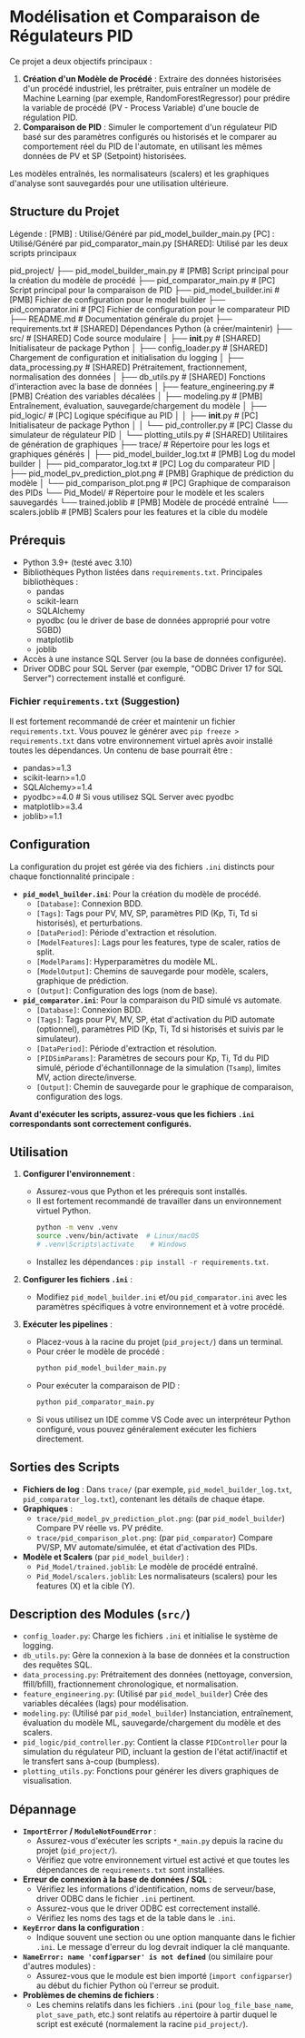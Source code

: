 
# Modélisation et Comparaison de Régulateurs PID

Ce projet a deux objectifs principaux :
1.  **Création d'un Modèle de Procédé** : Extraire des données historisées d'un procédé industriel, les prétraiter, puis entraîner un modèle de Machine Learning (par exemple, RandomForestRegressor) pour prédire la variable de procédé (PV - Process Variable) d'une boucle de régulation PID.
2.  **Comparaison de PID** : Simuler le comportement d'un régulateur PID basé sur des paramètres configurés ou historisés et le comparer au comportement réel du PID de l'automate, en utilisant les mêmes données de PV et SP (Setpoint) historisées.

Les modèles entraînés, les normalisateurs (scalers) et les graphiques d'analyse sont sauvegardés pour une utilisation ultérieure.

## Structure du Projet
Légende :
[PMB] 	: Utilisé/Généré par pid_model_builder_main.py
[PC] 	: Utilisé/Généré par pid_comparator_main.py
[SHARED]: Utilisé par les deux scripts principaux

pid_project/
├── pid_model_builder_main.py       # [PMB] Script principal pour la création du modèle de procédé
├── pid_comparator_main.py          # [PC] Script principal pour la comparaison de PID
├── pid_model_builder.ini           # [PMB] Fichier de configuration pour le model builder
├── pid_comparator.ini              # [PC] Fichier de configuration pour le comparateur PID
├── README.md                       # Documentation générale du projet
├── requirements.txt                # [SHARED] Dépendances Python (à créer/maintenir)
├── src/                            # [SHARED] Code source modulaire
│   ├── __init__.py                 # [SHARED] Initialisateur de package Python
│   ├── config_loader.py            # [SHARED] Chargement de configuration et initialisation du logging
│   ├── data_processing.py          # [SHARED] Prétraitement, fractionnement, normalisation des données
│   ├── db_utils.py                 # [SHARED] Fonctions d'interaction avec la base de données
│   ├── feature_engineering.py      # [PMB] Création des variables décalées
│   ├── modeling.py                 # [PMB] Entraînement, évaluation, sauvegarde/chargement du modèle
│   ├── pid_logic/                  # [PC] Logique spécifique au PID
│   │   ├── __init__.py             # [PC] Initialisateur de package Python
│   │   └── pid_controller.py       # [PC] Classe du simulateur de régulateur PID
│   └── plotting_utils.py           # [SHARED] Utilitaires de génération de graphiques
├── trace/                            # Répertoire pour les logs et graphiques générés
│   ├── pid_model_builder_log.txt   # [PMB] Log du model builder
│   ├── pid_comparator_log.txt      # [PC] Log du comparateur PID
│   ├── pid_model_pv_prediction_plot.png # [PMB] Graphique de prédiction du modèle
│   └── pid_comparison_plot.png     # [PC] Graphique de comparaison des PIDs
└── Pid_Model/                        # Répertoire pour le modèle et les scalers sauvegardés
    └── trained.joblib              # [PMB] Modèle de procédé entraîné
    └── scalers.joblib              # [PMB] Scalers pour les features et la cible du modèle

## Prérequis

*   Python 3.9+ (testé avec 3.10)
*   Bibliothèques Python listées dans `requirements.txt`. Principales bibliothèques :
    *   pandas
    *   scikit-learn
    *   SQLAlchemy
    *   pyodbc (ou le driver de base de données approprié pour votre SGBD)
    *   matplotlib
    *   joblib
*   Accès à une instance SQL Server (ou la base de données configurée).
*   Driver ODBC pour SQL Server (par exemple, "ODBC Driver 17 for SQL Server") correctement installé et configuré.

### Fichier `requirements.txt` (Suggestion)

Il est fortement recommandé de créer et maintenir un fichier `requirements.txt`. Vous pouvez le générer avec `pip freeze > requirements.txt` dans votre environnement virtuel après avoir installé toutes les dépendances. Un contenu de base pourrait être :
* pandas>=1.3
* scikit-learn>=1.0
* SQLAlchemy>=1.4
* pyodbc>=4.0 # Si vous utilisez SQL Server avec pyodbc
* matplotlib>=3.4
* joblib>=1.1


## Configuration

La configuration du projet est gérée via des fichiers `.ini` distincts pour chaque fonctionnalité principale :

*   **`pid_model_builder.ini`**: Pour la création du modèle de procédé.
    *   `[Database]`: Connexion BDD.
    *   `[Tags]`: Tags pour PV, MV, SP, paramètres PID (Kp, Ti, Td si historisés), et perturbations.
    *   `[DataPeriod]`: Période d'extraction et résolution.
    *   `[ModelFeatures]`: Lags pour les features, type de scaler, ratios de split.
    *   `[ModelParams]`: Hyperparamètres du modèle ML.
    *   `[ModelOutput]`: Chemins de sauvegarde pour modèle, scalers, graphique de prédiction.
    *   `[Output]`: Configuration des logs (nom de base).
*   **`pid_comparator.ini`**: Pour la comparaison du PID simulé vs automate.
    *   `[Database]`: Connexion BDD.
    *   `[Tags]`: Tags pour PV, MV, SP, état d'activation du PID automate (optionnel), paramètres PID (Kp, Ti, Td si historisés et suivis par le simulateur).
    *   `[DataPeriod]`: Période d'extraction et résolution.
    *   `[PIDSimParams]`: Paramètres de secours pour Kp, Ti, Td du PID simulé, période d'échantillonnage de la simulation (`Tsamp`), limites MV, action directe/inverse.
    *   `[Output]`: Chemin de sauvegarde pour le graphique de comparaison, configuration des logs.

**Avant d'exécuter les scripts, assurez-vous que les fichiers `.ini` correspondants sont correctement configurés.**

## Utilisation

1.  **Configurer l'environnement** :
    *   Assurez-vous que Python et les prérequis sont installés.
    *   Il est fortement recommandé de travailler dans un environnement virtuel Python.
        ```bash
        python -m venv .venv
        source .venv/bin/activate  # Linux/macOS
        # .venv\Scripts\activate    # Windows
        ```
    *   Installez les dépendances : `pip install -r requirements.txt`.

2.  **Configurer les fichiers `.ini`** :
    *   Modifiez `pid_model_builder.ini` et/ou `pid_comparator.ini` avec les paramètres spécifiques à votre environnement et à votre procédé.

3.  **Exécuter les pipelines** :
    *   Placez-vous à la racine du projet (`pid_project/`) dans un terminal.
    *   Pour créer le modèle de procédé :
        ```bash
        python pid_model_builder_main.py
        ```
    *   Pour exécuter la comparaison de PID :
        ```bash
        python pid_comparator_main.py
        ```
    *   Si vous utilisez un IDE comme VS Code avec un interpréteur Python configuré, vous pouvez généralement exécuter les fichiers directement.

## Sorties des Scripts

*   **Fichiers de log** : Dans `trace/` (par exemple, `pid_model_builder_log.txt`, `pid_comparator_log.txt`), contenant les détails de chaque étape.
*   **Graphiques** :
    *   `trace/pid_model_pv_prediction_plot.png`: (par `pid_model_builder`) Compare PV réelle vs. PV prédite.
    *   `trace/pid_comparison_plot.png`: (par `pid_comparator`) Compare PV/SP, MV automate/simulée, et état d'activation des PIDs.
*   **Modèle et Scalers** (par `pid_model_builder`) :
    *   `Pid_Model/trained.joblib`: Le modèle de procédé entraîné.
    *   `Pid_Model/scalers.joblib`: Les normalisateurs (scalers) pour les features (X) et la cible (Y).

## Description des Modules (`src/`)

*   `config_loader.py`: Charge les fichiers `.ini` et initialise le système de logging.
*   `db_utils.py`: Gère la connexion à la base de données et la construction des requêtes SQL.
*   `data_processing.py`: Prétraitement des données (nettoyage, conversion, ffill/bfill), fractionnement chronologique, et normalisation.
*   `feature_engineering.py`: (Utilisé par `pid_model_builder`) Crée des variables décalées (lags) pour modélisation.
*   `modeling.py`: (Utilisé par `pid_model_builder`) Instanciation, entraînement, évaluation du modèle ML, sauvegarde/chargement du modèle et des scalers.
*   `pid_logic/pid_controller.py`: Contient la classe `PIDController` pour la simulation du régulateur PID, incluant la gestion de l'état actif/inactif et le transfert sans à-coup (bumpless).
*   `plotting_utils.py`: Fonctions pour générer les divers graphiques de visualisation.

## Dépannage

*   **`ImportError` / `ModuleNotFoundError`** :
    *   Assurez-vous d'exécuter les scripts `*_main.py` depuis la racine du projet (`pid_project/`).
    *   Vérifiez que votre environnement virtuel est activé et que toutes les dépendances de `requirements.txt` sont installées.
*   **Erreur de connexion à la base de données / SQL** :
    *   Vérifiez les informations d'identification, noms de serveur/base, driver ODBC dans le fichier `.ini` pertinent.
    *   Assurez-vous que le driver ODBC est correctement installé.
    *   Vérifiez les noms des tags et de la table dans le `.ini`.
*   **`KeyError` dans la configuration** :
    *   Indique souvent une section ou une option manquante dans le fichier `.ini`. Le message d'erreur du log devrait indiquer la clé manquante.
*   **`NameError: name 'configparser' is not defined`** (ou similaire pour d'autres modules) :
    *   Assurez-vous que le module est bien importé (`import configparser`) au début du fichier Python où l'erreur se produit.
*   **Problèmes de chemins de fichiers** :
    *   Les chemins relatifs dans les fichiers `.ini` (pour `log_file_base_name`, `plot_save_path`, etc.) sont relatifs au répertoire à partir duquel le script est exécuté (normalement la racine `pid_project/`).
